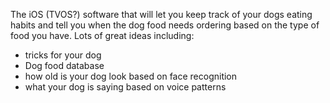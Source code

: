 The iOS (TVOS?) software that will let you keep track of your dogs eating habits and tell you
when the dog food needs ordering based on the type of food you have. 
Lots of great ideas including:
 - tricks for your dog
 - Dog food database
 - how old is your dog look based on face recognition
 - what your dog is saying based on voice patterns

